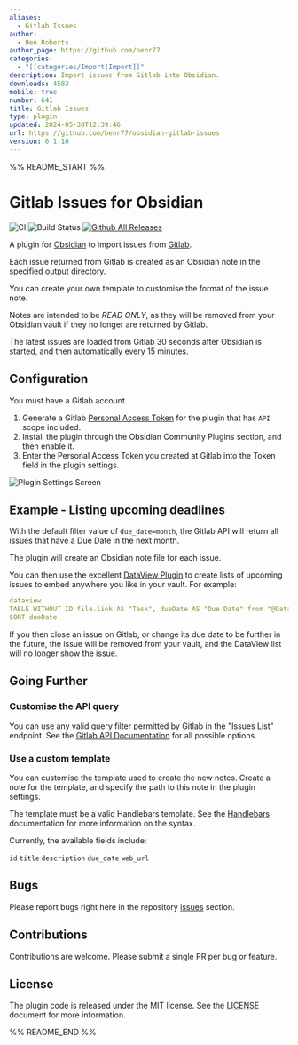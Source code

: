 ```yaml
---
aliases:
  - Gitlab Issues
author:
  - Ben Roberts
author_page: https://github.com/benr77
categories:
  - "[[categories/Import|Import]]"
description: Import issues from Gitlab into Obsidian.
downloads: 4583
mobile: true
number: 641
title: Gitlab Issues
type: plugin
updated: 2024-05-30T12:39:46
url: https://github.com/benr77/obsidian-gitlab-issues
version: 0.1.10
---
```


%% README_START %%

Gitlab Issues for Obsidian
====

![CI](https://github.com/benr77/obsidian-gitlab-issues/actions/workflows/ci.yml/badge.svg)
![Build Status](https://github.com/benr77/obsidian-gitlab-issues/actions/workflows/releases.yml/badge.svg)
[![Github All Releases](https://img.shields.io/github/downloads/benr77/obsidian-gitlab-issues/total.svg)]()

A plugin for [Obsidian](https://obsidian.md/) to import issues from [Gitlab](https://gitlab.com/).

Each issue returned from Gitlab is created as an Obsidian note in the specified output directory.

You can create your own template to customise the format of the issue note.

Notes are intended to be *READ ONLY*, as they will be removed from your Obsidian vault if they no longer are 
returned by Gitlab.

The latest issues are loaded from Gitlab 30 seconds after Obsidian is started, and then automatically every 15 minutes.

## Configuration

You must have a Gitlab account.

1) Generate a Gitlab [Personal Access Token](https://gitlab.com/-/profile/personal_access_tokens) for the plugin that 
   has `API` scope included.
2) Install the plugin through the Obsidian Community Plugins section, and then enable it.
3) Enter the Personal Access Token you created at Gitlab into the Token field in the plugin settings.

![Plugin Settings Screen](https://raw.githubusercontent.com/benr77/obsidian-gitlab-issues/HEAD/doc/screenshot/gitlab-issues-config-screen.png)

## Example - Listing upcoming deadlines

With the default filter value of `due_date=month`, the Gitlab API will return all issues that have a Due Date in the 
next month.

The plugin will create an Obsidian note file for each issue.

You can then use the excellent [DataView Plugin](https://github.com/blacksmithgu/obsidian-dataview) to create lists 
of upcoming issues to embed anywhere you like in your vault. For example:

```yaml
dataview
TABLE WITHOUT ID file.link AS "Task", dueDate AS "Due Date" from "@Data/Gitlab Issues"
SORT dueDate
```

If you then close an issue on Gitlab, or change its due date to be further in the future, the issue will be removed 
from your vault, and the DataView list will no longer show the issue.

## Going Further

### Customise the API query
You can use any valid query filter permitted by Gitlab in the "Issues List" endpoint. See the [Gitlab API 
Documentation](https://docs.gitlab.com/ee/api/issues.html#list-issues) for all possible options.

### Use a custom template
You can customise the template used to create the new notes. Create a note for the template, and specify the path 
to this note in the plugin settings.

The template must be a valid Handlebars template. See the [Handlebars](https://handlebarsjs.com/guide/) documentation 
for more information on the syntax.

Currently, the available fields include:

`id` `title` `description` `due_date` `web_url` 

## Bugs

Please report bugs right here in the repository [issues](https://github.com/benr77/obsidian-gitlab-issues/issues) section.

## Contributions

Contributions are welcome. Please submit a single PR per bug or feature.

## License

The plugin code is released under the MIT license. See the [LICENSE](LICENSE.txt) document for more information.


%% README_END %%